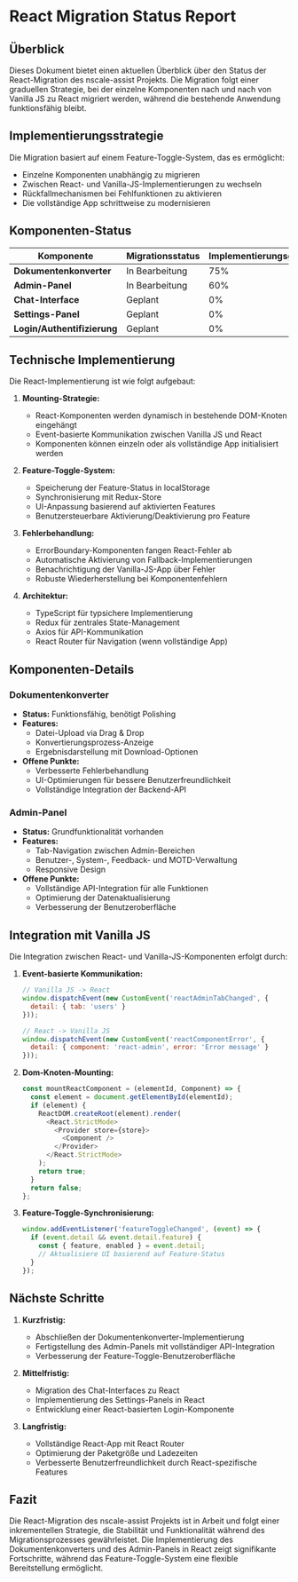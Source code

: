 # React Migration Status Report

## Überblick

Dieses Dokument bietet einen aktuellen Überblick über den Status der React-Migration des nscale-assist Projekts. Die Migration folgt einer graduellen Strategie, bei der einzelne Komponenten nach und nach von Vanilla JS zu React migriert werden, während die bestehende Anwendung funktionsfähig bleibt.

## Implementierungsstrategie

Die Migration basiert auf einem Feature-Toggle-System, das es ermöglicht:
- Einzelne Komponenten unabhängig zu migrieren
- Zwischen React- und Vanilla-JS-Implementierungen zu wechseln
- Rückfallmechanismen bei Fehlfunktionen zu aktivieren
- Die vollständige App schrittweise zu modernisieren

## Komponenten-Status

| Komponente | Migrationsstatus | Implementierungsgrad | Fallback |
|------------|------------------|----------------------|----------|
| **Dokumentenkonverter** | In Bearbeitung | 75% | Vorhanden |
| **Admin-Panel** | In Bearbeitung | 60% | Vorhanden |
| **Chat-Interface** | Geplant | 0% | N/A |
| **Settings-Panel** | Geplant | 0% | N/A |
| **Login/Authentifizierung** | Geplant | 0% | N/A |

## Technische Implementierung

Die React-Implementierung ist wie folgt aufgebaut:

1. **Mounting-Strategie:**
   - React-Komponenten werden dynamisch in bestehende DOM-Knoten eingehängt
   - Event-basierte Kommunikation zwischen Vanilla JS und React
   - Komponenten können einzeln oder als vollständige App initialisiert werden

2. **Feature-Toggle-System:**
   - Speicherung der Feature-Status in localStorage
   - Synchronisierung mit Redux-Store
   - UI-Anpassung basierend auf aktivierten Features
   - Benutzersteuerbare Aktivierung/Deaktivierung pro Feature

3. **Fehlerbehandlung:**
   - ErrorBoundary-Komponenten fangen React-Fehler ab
   - Automatische Aktivierung von Fallback-Implementierungen
   - Benachrichtigung der Vanilla-JS-App über Fehler
   - Robuste Wiederherstellung bei Komponentenfehlern

4. **Architektur:**
   - TypeScript für typsichere Implementierung
   - Redux für zentrales State-Management
   - Axios für API-Kommunikation
   - React Router für Navigation (wenn vollständige App)

## Komponenten-Details

### Dokumentenkonverter

- **Status:** Funktionsfähig, benötigt Polishing
- **Features:**
  - Datei-Upload via Drag & Drop
  - Konvertierungsprozess-Anzeige
  - Ergebnisdarstellung mit Download-Optionen
- **Offene Punkte:**
  - Verbesserte Fehlerbehandlung
  - UI-Optimierungen für bessere Benutzerfreundlichkeit
  - Vollständige Integration der Backend-API

### Admin-Panel

- **Status:** Grundfunktionalität vorhanden
- **Features:**
  - Tab-Navigation zwischen Admin-Bereichen
  - Benutzer-, System-, Feedback- und MOTD-Verwaltung
  - Responsive Design
- **Offene Punkte:**
  - Vollständige API-Integration für alle Funktionen
  - Optimierung der Datenaktualisierung
  - Verbesserung der Benutzeroberfläche

## Integration mit Vanilla JS

Die Integration zwischen React- und Vanilla-JS-Komponenten erfolgt durch:

1. **Event-basierte Kommunikation:**
   ```javascript
   // Vanilla JS -> React
   window.dispatchEvent(new CustomEvent('reactAdminTabChanged', { 
     detail: { tab: 'users' } 
   }));

   // React -> Vanilla JS
   window.dispatchEvent(new CustomEvent('reactComponentError', {
     detail: { component: 'react-admin', error: 'Error message' }
   }));
   ```

2. **Dom-Knoten-Mounting:**
   ```javascript
   const mountReactComponent = (elementId, Component) => {
     const element = document.getElementById(elementId);
     if (element) {
       ReactDOM.createRoot(element).render(
         <React.StrictMode>
           <Provider store={store}>
             <Component />
           </Provider>
         </React.StrictMode>
       );
       return true;
     }
     return false;
   };
   ```

3. **Feature-Toggle-Synchronisierung:**
   ```javascript
   window.addEventListener('featureToggleChanged', (event) => {
     if (event.detail && event.detail.feature) {
       const { feature, enabled } = event.detail;
       // Aktualisiere UI basierend auf Feature-Status
     }
   });
   ```

## Nächste Schritte

1. **Kurzfristig:**
   - Abschließen der Dokumentenkonverter-Implementierung
   - Fertigstellung des Admin-Panels mit vollständiger API-Integration
   - Verbesserung der Feature-Toggle-Benutzeroberfläche

2. **Mittelfristig:**
   - Migration des Chat-Interfaces zu React
   - Implementierung des Settings-Panels in React
   - Entwicklung einer React-basierten Login-Komponente

3. **Langfristig:**
   - Vollständige React-App mit React Router
   - Optimierung der Paketgröße und Ladezeiten
   - Verbesserte Benutzerfreundlichkeit durch React-spezifische Features

## Fazit

Die React-Migration des nscale-assist Projekts ist in Arbeit und folgt einer inkrementellen Strategie, die Stabilität und Funktionalität während des Migrationsprozesses gewährleistet. Die Implementierung des Dokumentenkonverters und des Admin-Panels in React zeigt signifikante Fortschritte, während das Feature-Toggle-System eine flexible Bereitstellung ermöglicht.